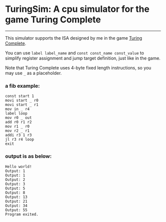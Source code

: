 # TuringSim: A cpu simulator for the game Turing Complete
___
This simulator supports the ISA designed by me in the game
[Turing Complete](https://store.steampowered.com/app/1444480/Turing_Complete/).

You can use ```label label_name``` and ```const const_name const_value``` 
to simplify register assignment and jump target definition, just like in the game.

Note that Turing Complete uses 4-byte fixed length instructions, so you may use ```_``` as a placeholder.

### a fib example:
```
const start 1
movi start _ r0
movi start _ r1
mov in _ r4
label loop
mov r0 _ out
add r0 r1 r2
mov r1 _ r0
mov r2 _ r1
addi r3 1 r3
jl r3 r4 loop
exit
```
### output is as below:
```
Hello world!
Output: 1
Output: 1
Output: 2
Output: 3
Output: 5
Output: 8
Output: 13
Output: 21
Output: 34
Output: 55
Program exited.
```